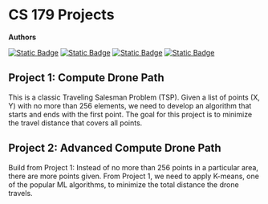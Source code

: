 # CS 179 Projects

**Authors**

[![Static Badge](https://img.shields.io/badge/Xiyuan%20Wu-path?style=for-the-badge&color=%2387CEEB)](https://github.com/XiyuanWu)
[![Static Badge](https://img.shields.io/badge/Akhilesh%20Genneri-path?style=for-the-badge&color=%2390EE90)]()
[![Static Badge](https://img.shields.io/badge/Bryan%20Duan-path?style=for-the-badge&color=%23CBC3E3)]()
[![Static Badge](https://img.shields.io/badge/Harchet%20Singh-path?style=for-the-badge&color=%23FFFF00)]()


## Project 1: Compute Drone Path
This is a classic Traveling Salesman Problem (TSP).
Given a list of points (X, Y) with no more than 256 elements, we need to develop an algorithm that starts and ends with the first point. The goal for this project is to minimize the travel distance that covers all points. 

## Project 2: Advanced Compute Drone Path
Build from Project 1: Instead of no more than 256 points in a particular area, there are more points given. From Project 1, we need to apply K-means, one of the popular ML algorithms, to minimize the total distance the drone travels.
